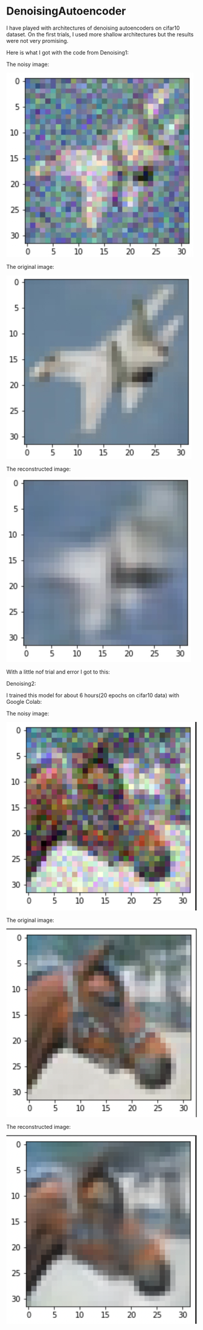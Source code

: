 # DenoisingAutoencoder

I have played with architectures of denoising autoencoders on cifar10 dataset. On the first trials, I used more shallow architectures but the results were not very promising.

Here is what I got with the code from Denoising1:

The noisy image:

![alt_text](https://github.com/Una865/DenoisingAutoencoder/blob/main/Noisy_1.jpg)

The original image:

![alt_text](https://github.com/Una865/DenoisingAutoencoder/blob/main/Original_1.jpg)

The reconstructed image:

![alt_text](https://github.com/Una865/DenoisingAutoencoder/blob/main/Predicted_1.jpg)

With a little nof trial and error I got to this:

Denoising2:

I trained this model for about 6 hours(20 epochs on cifar10 data) with Google Colab:

The noisy image:

![alt_txt](https://github.com/Una865/DenoisingAutoencoder/blob/main/Noisy_2.png)

The original image:

![alt_text](https://github.com/Una865/DenoisingAutoencoder/blob/main/Original_2.png)

The reconstructed image:

![alt_text](https://github.com/Una865/DenoisingAutoencoder/blob/main/Predicted_2.png)






